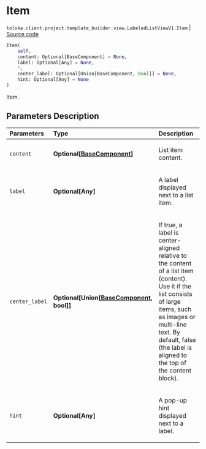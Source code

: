 # Item
`toloka.client.project.template_builder.view.LabeledListViewV1.Item` | [Source code](https://github.com/Toloka/toloka-kit/blob/v1.1.2/src/client/project/template_builder/view.py#L258)

```python
Item(
    self,
    content: Optional[BaseComponent] = None,
    label: Optional[Any] = None,
    *,
    center_label: Optional[Union[BaseComponent, bool]] = None,
    hint: Optional[Any] = None
)
```

Item.

## Parameters Description

| Parameters | Type | Description |
| :----------| :----| :-----------|
`content`|**Optional\[[BaseComponent](toloka.client.project.template_builder.base.BaseComponent.md)\]**|<p>List item content.</p>
`label`|**Optional\[Any\]**|<p>A label displayed next to a list item.</p>
`center_label`|**Optional\[Union\[[BaseComponent](toloka.client.project.template_builder.base.BaseComponent.md), bool\]\]**|<p>If true, a label is center-aligned relative to the content of a list item (content). Use it if the list consists of large items, such as images or multi-line text. By default, false (the label is aligned to the top of the content block).</p>
`hint`|**Optional\[Any\]**|<p>A pop-up hint displayed next to a label.</p>
